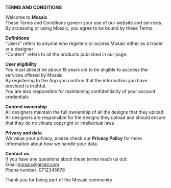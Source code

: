 **TERMS AND CONDITIONS**<br>

Welcome to **Mosaic**<br>
These Terms and Conditions govern your use of our website and services. By accessing or using Mosaic, you agree to be bound by these Terms.<br>

**Definitions**<br>
"Users" refers to anyone who registers or access Mosaic either as a trader or a designer<br>
"Content" refers to all the products published in our page.<br>

**User eligibility**<br>
You must atleast be above 18 years old to be aligible to acccess the services offered by Mosaic<br>
By registering to the App you confirm that the information you have provided is truthful.<br>
You are also responsible for maintaining confidentiality of your account credentials<br>

**Content ownership**<br>
All designers maintain the full ownership of all the designs that they upload.<br>
All designers are responsible for the designs they upload and should ensure that they do no viloate copyright or intellectual laws<br>

**Privacy and data**<br>
We value your privacy, please check our **Privacy Policy** for more information about how we handle your data.<br>

**Contact us**<br>
If you have any questions about these terms reach us out:<br>
Email:mosaic@gmail.com<br>
Phone number: 0712345678<br>

Thank you for being part of the Mosaic community

